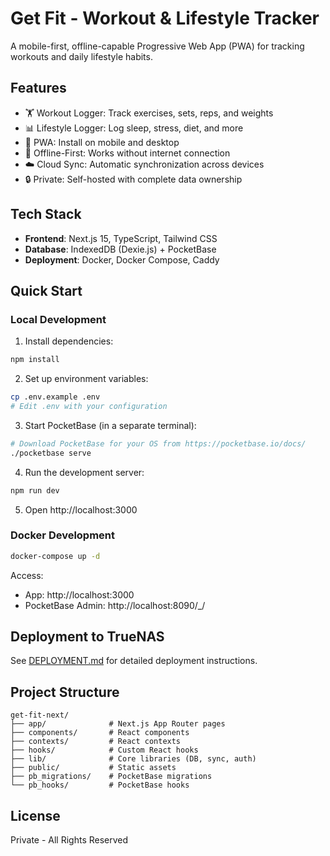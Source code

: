 # Get Fit - Workout & Lifestyle Tracker

A mobile-first, offline-capable Progressive Web App (PWA) for tracking workouts and daily lifestyle habits.

## Features

- 🏋️ Workout Logger: Track exercises, sets, reps, and weights
- 📊 Lifestyle Logger: Log sleep, stress, diet, and more
- 📱 PWA: Install on mobile and desktop
- 🔄 Offline-First: Works without internet connection
- ☁️ Cloud Sync: Automatic synchronization across devices
- 🔒 Private: Self-hosted with complete data ownership

## Tech Stack

- **Frontend**: Next.js 15, TypeScript, Tailwind CSS
- **Database**: IndexedDB (Dexie.js) + PocketBase
- **Deployment**: Docker, Docker Compose, Caddy

## Quick Start

### Local Development

1. Install dependencies:
```bash
npm install
```

2. Set up environment variables:
```bash
cp .env.example .env
# Edit .env with your configuration
```

3. Start PocketBase (in a separate terminal):
```bash
# Download PocketBase for your OS from https://pocketbase.io/docs/
./pocketbase serve
```

4. Run the development server:
```bash
npm run dev
```

5. Open http://localhost:3000

### Docker Development

```bash
docker-compose up -d
```

Access:
- App: http://localhost:3000
- PocketBase Admin: http://localhost:8090/_/

## Deployment to TrueNAS

See [DEPLOYMENT.md](./DEPLOYMENT.md) for detailed deployment instructions.

## Project Structure

```
get-fit-next/
├── app/              # Next.js App Router pages
├── components/       # React components
├── contexts/         # React contexts
├── hooks/            # Custom React hooks
├── lib/              # Core libraries (DB, sync, auth)
├── public/           # Static assets
├── pb_migrations/    # PocketBase migrations
└── pb_hooks/         # PocketBase hooks
```

## License

Private - All Rights Reserved

